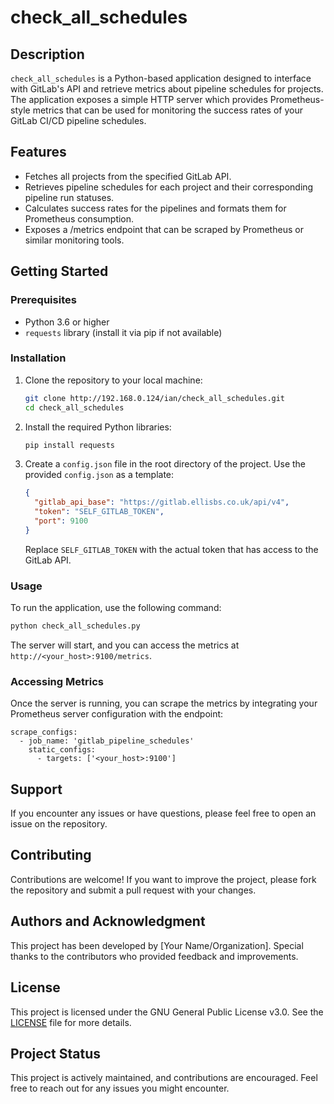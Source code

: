 # check_all_schedules

## Description
`check_all_schedules` is a Python-based application designed to interface with GitLab's API and retrieve metrics about pipeline schedules for projects. The application exposes a simple HTTP server which provides Prometheus-style metrics that can be used for monitoring the success rates of your GitLab CI/CD pipeline schedules.

## Features
- Fetches all projects from the specified GitLab API.
- Retrieves pipeline schedules for each project and their corresponding pipeline run statuses.
- Calculates success rates for the pipelines and formats them for Prometheus consumption.
- Exposes a /metrics endpoint that can be scraped by Prometheus or similar monitoring tools.

## Getting Started

### Prerequisites
- Python 3.6 or higher
- `requests` library (install it via pip if not available)

### Installation
1. Clone the repository to your local machine:

   ```bash
   git clone http://192.168.0.124/ian/check_all_schedules.git
   cd check_all_schedules
   ```

2. Install the required Python libraries:

   ```bash
   pip install requests
   ```

3. Create a `config.json` file in the root directory of the project. Use the provided `config.json` as a template:

   ```json
   {
     "gitlab_api_base": "https://gitlab.ellisbs.co.uk/api/v4",
     "token": "SELF_GITLAB_TOKEN",
     "port": 9100
   }
   ```

   Replace `SELF_GITLAB_TOKEN` with the actual token that has access to the GitLab API.

### Usage
To run the application, use the following command:

```bash
python check_all_schedules.py
```

The server will start, and you can access the metrics at `http://<your_host>:9100/metrics`.

### Accessing Metrics
Once the server is running, you can scrape the metrics by integrating your Prometheus server configuration with the endpoint:

```
scrape_configs:
  - job_name: 'gitlab_pipeline_schedules'
    static_configs:
      - targets: ['<your_host>:9100']
```

## Support
If you encounter any issues or have questions, please feel free to open an issue on the repository.

## Contributing
Contributions are welcome! If you want to improve the project, please fork the repository and submit a pull request with your changes.

## Authors and Acknowledgment
This project has been developed by [Your Name/Organization]. Special thanks to the contributors who provided feedback and improvements.

## License
This project is licensed under the GNU General Public License v3.0. See the [LICENSE](LICENSE) file for more details.

## Project Status
This project is actively maintained, and contributions are encouraged. Feel free to reach out for any issues you might encounter.

